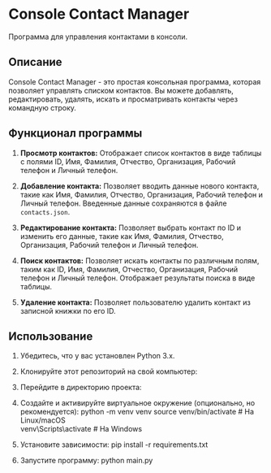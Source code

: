 # Console Contact Manager

Программа для управления контактами в консоли.

## Описание

Console Contact Manager - это простая консольная программа, которая позволяет управлять списком контактов. Вы можете добавлять, редактировать, удалять, искать и просматривать контакты через командную строку.

## Функционал программы

1. **Просмотр контактов:** Отображает список контактов в виде таблицы с полями ID, Имя, Фамилия, Отчество, Организация, Рабочий телефон и Личный телефон.

2. **Добавление контакта:** Позволяет вводить данные нового контакта, такие как Имя, Фамилия, Отчество, Организация, Рабочий телефон и Личный телефон. Введенные данные сохраняются в файле `contacts.json`.

3. **Редактирование контакта:** Позволяет выбрать контакт по ID и изменить его данные, такие как Имя, Фамилия, Отчество, Организация, Рабочий телефон и Личный телефон.

4. **Поиск контактов:** Позволяет искать контакты по различным полям, таким как ID, Имя, Фамилия, Отчество, Организация, Рабочий телефон и Личный телефон. Отображает результаты поиска в виде таблицы.
5. **Удаление контакта:** Позволяет пользователю удалить контакт из записной книжки по его ID. 

## Использование

1. Убедитесь, что у вас установлен Python 3.x.

2. Клонируйте этот репозиторий на свой компьютер:
3. Перейдите в директорию проекта:
4. Создайте и активируйте виртуальное окружение (опционально, но рекомендуется):
python -m venv venv
source venv/bin/activate # На Linux/macOS<br>
venv\Scripts\activate # На Windows<br>
5. Установите зависимости: pip install -r requirements.txt
6. Запустите программу: python main.py